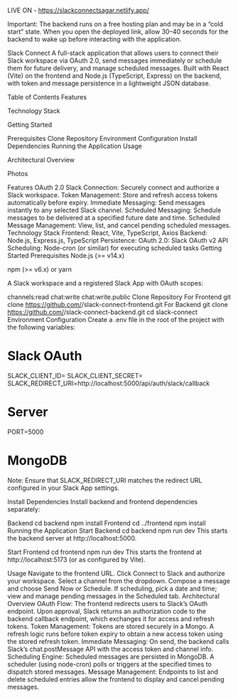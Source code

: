 LIVE ON - https://slackconnectsagar.netlify.app/

Important: The backend runs on a free hosting plan and may be in a “cold start” state. When you open the deployed link, allow 30–40 seconds for the backend to wake up before interacting with the application.

Slack Connect
A full-stack application that allows users to connect their Slack workspace via OAuth 2.0, send messages immediately or schedule them for future delivery, and manage scheduled messages. Built with React (Vite) on the frontend and Node.js (TypeScript, Express) on the backend, with token and message persistence in a lightweight JSON database.

Table of Contents
Features

Technology Stack

Getting Started

Prerequisites
Clone Repository
Environment Configuration
Install Dependencies
Running the Application
Usage

Architectural Overview

Photos

Features
OAuth 2.0 Slack Connection: Securely connect and authorize a Slack workspace.
Token Management: Store and refresh access tokens automatically before expiry.
Immediate Messaging: Send messages instantly to any selected Slack channel.
Scheduled Messaging: Schedule messages to be delivered at a specified future date and time.
Scheduled Message Management: View, list, and cancel pending scheduled messages.
Technology Stack
Frontend: React, Vite, TypeScript, Axios
Backend: Node.js, Express.js, TypeScript
Persistence: 
OAuth 2.0: Slack OAuth v2 API
Scheduling: Node-cron (or similar) for executing scheduled tasks
Getting Started
Prerequisites
Node.js (>= v14.x)

npm (>= v6.x) or yarn

A Slack workspace and a registered Slack App with OAuth scopes:

channels:read
chat:write
chat:write.public
Clone Repository
For Frontend
git clone https://github.com/<Sagargupta5159>/slack-connect-frontend.git
For Backend
git clone https://github.com/<Sagargupta5159>/slack-connect-backend.git
cd slack-connect
Environment Configuration
Create a .env file in the root of the project with the following variables:

# Slack OAuth
SLACK_CLIENT_ID=<your-slack-client-id>
SLACK_CLIENT_SECRET=<your-slack-client-secret>
SLACK_REDIRECT_URI=http://localhost:5000/api/auth/slack/callback

# Server
PORT=5000

# MongoDB
Note: Ensure that SLACK_REDIRECT_URI matches the redirect URL configured in your Slack App settings.

Install Dependencies
Install backend and frontend dependencies separately:

Backend
cd backend
npm install
Frontend
cd ../frontend
npm install
Running the Application
Start Backend
cd backend
npm run dev
This starts the backend server at http://localhost:5000.

Start Frontend
cd frontend
npm run dev
This starts the frontend at http://localhost:5173 (or as configured by Vite).

Usage
Navigate to the frontend URL.
Click Connect to Slack and authorize your workspace.
Select a channel from the dropdown.
Compose a message and choose Send Now or Schedule.
If scheduling, pick a date and time; view and manage pending messages in the Scheduled tab.
Architectural Overview
OAuth Flow: The frontend redirects users to Slack’s OAuth endpoint. Upon approval, Slack returns an authorization code to the backend callback endpoint, which exchanges it for access and refresh tokens.
Token Management: Tokens are stored securely in a Mongo. A refresh logic runs before token expiry to obtain a new access token using the stored refresh token.
Immediate Messaging: On send, the backend calls Slack’s chat.postMessage API with the access token and channel info.
Scheduling Engine: Scheduled messages are persisted in MongoDB. A scheduler (using node-cron) polls or triggers at the specified times to dispatch stored messages.
Message Management: Endpoints to list and delete scheduled entries allow the frontend to display and cancel pending messages.
